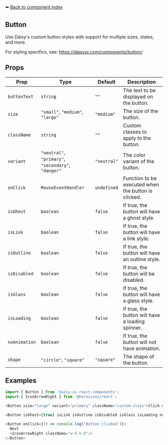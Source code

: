 ⬅️ [Back to component index](README.md)

## Button

Use Daisy's custom button styles with support for multiple sizes, states, and more.

For styling specifics, see: https://daisyui.com/components/button/

## Props

| Prop        | Type                                            | Default | Description                                                                                             |
|-------------|-------------------------------------------------|---------|---------------------------------------------------------------------------------------------------------|
| `buttonText`| `string`                                        | `""`    | The text to be displayed on the button.                                                                  |
| `size`      | `"small"`, `"medium"`, `"large"`                | `"medium"` | The size of the button.                                                                                 |
| `className` | `string`                                        | `""`    | Custom classes to apply to the button.                                                                |
| `variant`   | `"neutral"`, `"primary"`, `"secondary"`, `"danger"`| `"neutral"` | The color variant of the button.                                                                        |
| `onClick`   | `MouseEventHandler`                             | `undefined`| Function to be executed when the button is clicked.                                                      |
| `isGhost`   | `boolean`                                       | `false` | If true, the button will have a ghost style.                                                           |
| `isLink`    | `boolean`                                       | `false` | If true, the button will have a link style.                                                            |
| `isOutline` | `boolean`                                       | `false` | If true, the button will have an outline style.                                                        |
| `isDisabled`| `boolean`                                       | `false` | If true, the button will be disabled.                                                                  |
| `isGlass`   | `boolean`                                       | `false` | If true, the button will have a glass style.                                                           |
| `isLoading` | `boolean`                                       | `false` | If true, the button will have a loading spinner.                                                       |
| `noAnimation`| `boolean`                                      | `false` | If true, the button will not have animation.                                                           |
| `shape`     | `"circle"`, `"square"`                          | `"square"` | The shape of the button.                                                                                |

## Examples

```javascript
import { Button } from 'daisy-ui-react-components';
import { IconArrowRight } from '@heroicons/react';

<Button size="large" variant="primary" className="custom-class">Click me</Button>

<Button isGhost={true} isLink isOutline isDisabled isGlass isLoading noAnimation shape="circle">Click me</Button>

<Button onClick={() => console.log('Button clicked')}>
  Next
  <IconArrowRight className="w-5 h-5"/>
</Button>
```